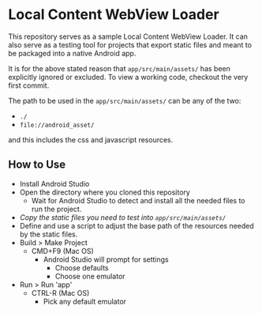 # Local Content WebView Loader

This repository serves as a sample Local Content WebView Loader. It can also
serve as a testing tool for projects that export static files and meant to be
packaged into a native Android app.

It is for the above stated reason that `app/src/main/assets/` has been 
explicitly ignored or excluded. To view a working code, checkout the very first
commit.

The path to be used in the `app/src/main/assets/` can be any of the two:

- `./`
- `file://android_asset/`

and this includes the css and javascript resources.


## How to Use

* Install Android Studio
* Open the directory where you cloned this repository
  * Wait for Android Studio to detect and install all the needed files to run the project.
* *Copy the static files you need to test into `app/src/main/assets/`*
* Define and use a script to adjust the base path of the resources needed by the static files.
* Build > Make Project 
  * CMD+F9 (Mac OS)
    * Android Studio will prompt for settings
      * Choose defaults
      * Choose one emulator
* Run > Run 'app'
  * CTRL-R (Mac OS)
    * Pick any default emulator
